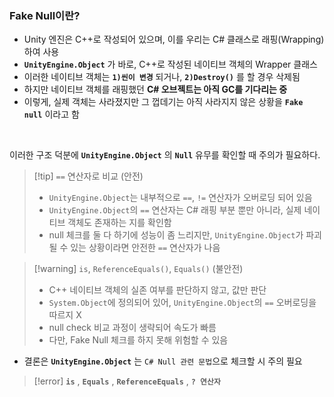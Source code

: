 ### Fake Null이란?

- Unity 엔진은 C++로 작성되어 있으며, 이를 우리는 C# 클래스로 래핑(Wrapping)하여 사용
- **`UnityEngine.Object`** 가 바로, C++로 작성된 네이티브 객체의 Wrapper 클래스
- 이러한 네이티브 객체는 **`1)씬이 변경`** 되거나, **`2)Destroy()`** 를 할 경우 삭제됨
- 하지만 네이티브 객체를 래핑했던 **C# 오브젝트는 아직 GC를 기다리는 중**
- 이렇게, 실제 객체는 사라졌지만 그 껍데기는 아직 사라지지 않은 상황을 **`Fake null`** 이라고 함  

<br>

이러한 구조 덕분에 **`UnityEngine.Object`** 의 **`Null`** 유무를 확인할 때 주의가 필요하다.  

> [!tip] `==` 연산자로 비교 (안전)  
> - `UnityEngine.Object`는 내부적으로 `==`, `!=` 연산자가 오버로딩 되어 있음  
> - `UnityEngine.Object`의 `==` 연산자는 C# 래핑 부분 뿐만 아니라, 실제 네이티브 객체도 존재하는 지를 확인함  
> - null 체크를 둘 다 하기에 성능이 좀 느리지만, `UnityEngine.Object`가 파괴될 수 있는 상황이라면 안전한 `==` 연산자가 나음  

> [!warning] `is`, `ReferenceEquals()`, `Equals()`  (불안전)    
> - C++ 네이티브 객체의 실존 여부를 판단하지 않고, 값만 판단
> - `System.Object`에 정의되어 있어, `UnityEngine.Object`의 `==` 오버로딩을 따르지 X
> - null check 비교 과정이 생략되어 속도가 빠름
> - 다만, Fake Null 체크를 하지 못해 위험할 수 있음    

- 결론은 **`UnityEngine.Object`** 는 `C# Null 관련 문법`으로 체크할 시 주의 필요  
> [!error] **`is`** , **`Equals`** , **`ReferenceEquals`** , **`? 연산자`**  


